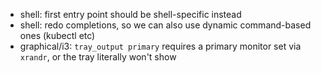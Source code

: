   * shell: first entry point should be shell-specific instead
  * shell: redo completions, so we can also use dynamic command-based ones
    (kubectl etc)
  * graphical/i3: `tray_output primary` requires a primary monitor set via
    `xrandr`, or the tray literally won't show
